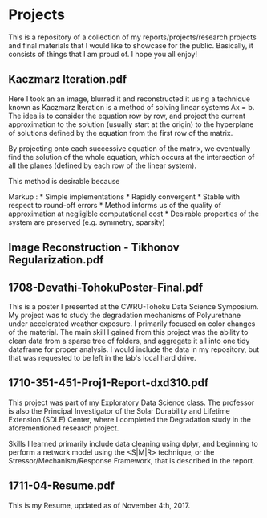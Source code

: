 # Projects

This is a repository of a collection of my reports/projects/research projects and final materials that I would like to showcase for the public. Basically, it consists of things that I am proud of. I hope you all enjoy!

## Kaczmarz Iteration.pdf

Here I took an an image, blurred it and reconstructed it using a technique known as Kaczmarz Iteration is a method of solving linear systems Ax = b. The idea is to consider the equation row by row, and project the current approximation to the solution (usually start at the origin) to the hyperplane of solutions defined by the equation from the first row of the matrix.

By projecting onto each successive equation of the matrix, we eventually find the solution of the whole equation, which occurs at the intersection of all the planes (defined by each row of the linear system).

This method is desirable because

Markup :
        * Simple implementations
        * Rapidly convergent
        * Stable with respect to round-off errors
        * Method informs us of the quality of approximation at negligible computational cost
        * Desirable properties of the system are preserved (e.g. symmetry, sparsity)



## Image Reconstruction - Tikhonov Regularization.pdf



## 1708-Devathi-TohokuPoster-Final.pdf

This is a poster I presented at the CWRU-Tohoku Data Science Symposium. My project was to study the degradation mechanisms of Polyurethane under accelerated weather exposure. I primarily focused on color changes of the material. The main skill I gained from this project was the ability to clean data from a sparse tree of folders, and aggregate it all into one tidy dataframe for proper analysis. I would include the data in my repository, but that was requested to be left in the lab's local hard drive.

## 1710-351-451-Proj1-Report-dxd310.pdf

This project was part of my Exploratory Data Science class. The professor is also the Principal Investigator of the Solar Durability and Lifetime Extension (SDLE) Center, where I completed the Degradation study in the aforementioned research project.

Skills I learned primarily include data cleaning using dplyr, and beginning to perform a network model using the <S|M|R> technique, or the Stressor/Mechanism/Response Framework, that is described in the report.

## 1711-04-Resume.pdf

This is my Resume, updated as of November 4th, 2017.
